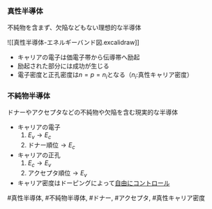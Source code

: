 ### 真性半導体
不純物を含まず、欠陥などもない理想的な半導体

![[真性半導体-エネルギーバンド図.excalidraw]]
- キャリアの電子は価電子帯から伝導帯へ励起
- 励起された部分には成功が生じる
- 電子密度と正孔密度は$n = p = n_i$となる（$n_i$:真性キャリア密度）

### 不純物半導体
ドナーやアクセプタなどの不純物や欠陥を含む現実的な半導体

- キャリアの電子
    1. $E_v \to E_c$
    2. $\text{ドナー順位} \to E_c$
- キャリアの正孔
    1. $E_c \to E_v$
    2. $\text{アクセプタ順位} \to E_v$
- キャリア密度はドーピングによって<ins>自由にコントロール</ins>

#真性半導体, #不純物半導体, #ドナー, #アクセプタ, #真性キャリア密度